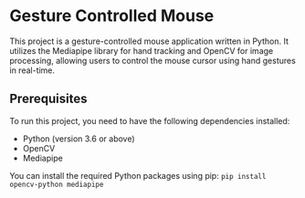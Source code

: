 # Gesture Controlled Mouse

This project is a gesture-controlled mouse application written in Python. It utilizes the Mediapipe library for hand tracking and OpenCV for image processing, allowing users to control the mouse cursor using hand gestures in real-time.

## Prerequisites

To run this project, you need to have the following dependencies installed:

- Python (version 3.6 or above)
- OpenCV
- Mediapipe

You can install the required Python packages using pip:
```pip install opencv-python mediapipe```

